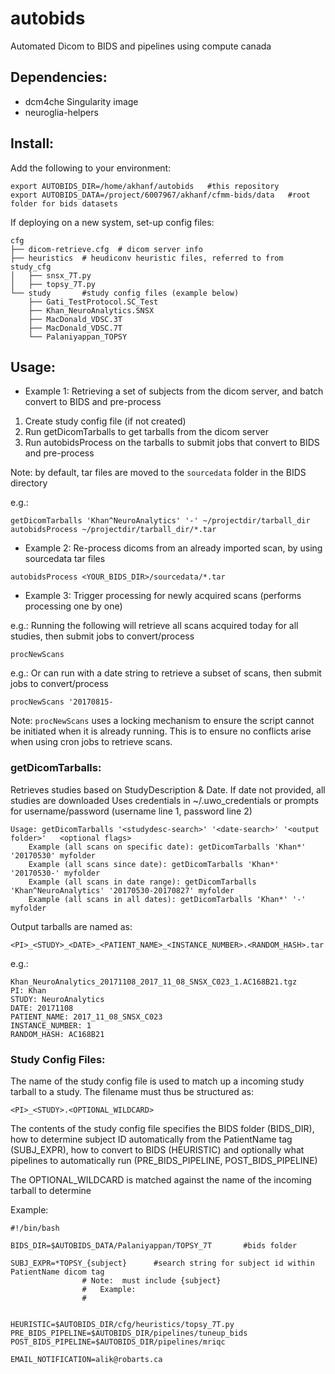 # autobids
Automated Dicom to BIDS and pipelines using compute canada


## Dependencies:

* dcm4che Singularity image
* neuroglia-helpers


## Install:

Add the following to your environment:
```
export AUTOBIDS_DIR=/home/akhanf/autobids   #this repository
export AUTOBIDS_DATA=/project/6007967/akhanf/cfmm-bids/data   #root folder for bids datasets
```
If deploying on a new system, set-up config files:
```
cfg
├── dicom-retrieve.cfg	# dicom server info
├── heuristics	# heudiconv heuristic files, referred to from study_cfg
│   ├── snsx_7T.py
│   ├── topsy_7T.py
└── study		#study config files (example below)
    ├── Gati_TestProtocol.SC_Test
    ├── Khan_NeuroAnalytics.SNSX
    ├── MacDonald_VDSC.3T
    ├── MacDonald_VDSC.7T
    └── Palaniyappan_TOPSY
```

## Usage:


* Example 1: Retrieving a set of subjects from the dicom server, and batch convert to BIDS and pre-process

1. Create study config file (if not created)
2. Run getDicomTarballs to get tarballs from the dicom server
3. Run autobidsProcess on the tarballs to submit jobs that convert to BIDS and pre-process

Note: by default, tar files are moved to the `sourcedata` folder in the BIDS directory

e.g.:
```
getDicomTarballs 'Khan^NeuroAnalytics' '-' ~/projectdir/tarball_dir
autobidsProcess ~/projectdir/tarball_dir/*.tar
```

* Example 2: Re-process dicoms from an already imported scan, by using sourcedata tar files
```
autobidsProcess <YOUR_BIDS_DIR>/sourcedata/*.tar
```

* Example 3: Trigger processing for newly acquired scans (performs processing one by one)

e.g.: Running the following will retrieve all scans acquired today for all studies, then submit jobs to convert/process

`procNewScans `

e.g.: Or can run with a date string to retrieve a subset of scans, then submit jobs to convert/process

`procNewScans '20170815-`

Note: `procNewScans` uses a locking mechanism to ensure the script cannot be initiated when it is already running. This is to ensure no conflicts arise when using cron jobs to retrieve scans.

### getDicomTarballs:

Retrieves studies based on StudyDescription & Date.  If date not provided, all studies are downloaded
Uses credentials in ~/.uwo_credentials or prompts for username/password (username line 1, password line 2)
```
Usage: getDicomTarballs '<studydesc-search>' '<date-search>' '<output folder>'   <optional flags>
	Example (all scans on specific date): getDicomTarballs 'Khan*' '20170530' myfolder
	Example (all scans since date): getDicomTarballs 'Khan*' '20170530-' myfolder
	Example (all scans in date range): getDicomTarballs 'Khan^NeuroAnalytics' '20170530-20170827' myfolder
	Example (all scans in all dates): getDicomTarballs 'Khan*' '-' myfolder
```
Output tarballs are named as:
```
<PI>_<STUDY>_<DATE>_<PATIENT_NAME>_<INSTANCE_NUMBER>.<RANDOM_HASH>.tar
```
e.g.:
```
Khan_NeuroAnalytics_20171108_2017_11_08_SNSX_C023_1.AC168B21.tgz
PI: Khan
STUDY: NeuroAnalytics
DATE: 20171108
PATIENT_NAME: 2017_11_08_SNSX_C023
INSTANCE_NUMBER: 1
RANDOM_HASH: AC168B21
```

### Study Config Files:

The name of the study config file is used to match up a incoming study tarball to a study.
The filename must thus be structured as:
```
<PI>_<STUDY>.<OPTIONAL_WILDCARD>
```
The contents of the study config file specifies the BIDS folder (BIDS_DIR), how to determine 
subject ID automatically from the PatientName tag (SUBJ_EXPR), how to convert to BIDS (HEURISTIC) 
and optionally what pipelines to automatically run (PRE_BIDS_PIPELINE, POST_BIDS_PIPELINE)
	
	
The OPTIONAL_WILDCARD is matched against the name of the incoming tarball to determine 

Example: 
```
#!/bin/bash

BIDS_DIR=$AUTOBIDS_DATA/Palaniyappan/TOPSY_7T		#bids folder

SUBJ_EXPR=*TOPSY_{subject}  	#search string for subject id within PatientName dicom tag
				# Note:  must include {subject}
				#	Example:
				# 		


HEURISTIC=$AUTOBIDS_DIR/cfg/heuristics/topsy_7T.py
PRE_BIDS_PIPELINE=$AUTOBIDS_DIR/pipelines/tuneup_bids
POST_BIDS_PIPELINE=$AUTOBIDS_DIR/pipelines/mriqc

EMAIL_NOTIFICATION=alik@robarts.ca
```
